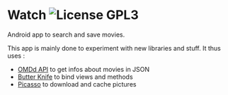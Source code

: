 # Watch ![License GPL3](https://img.shields.io/github/license/Crapoo/watch.svg)

Android app to search and save movies.

This app is mainly done to experiment with new libraries and stuff. It thus uses :

- [OMDd API](http://www.omdbapi.com/) to get infos about movies in JSON
- [Butter Knife](https://github.com/JakeWharton/butterknife) to bind views and methods
- [Picasso](https://github.com/square/picasso) to download and cache pictures

